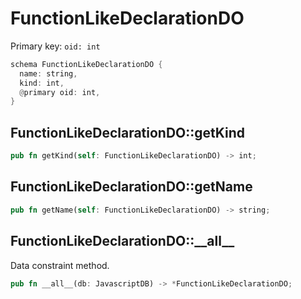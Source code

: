 # FunctionLikeDeclarationDO

Primary key: `oid: int`

```rust
schema FunctionLikeDeclarationDO {
  name: string,
  kind: int,
  @primary oid: int,
}
```
## FunctionLikeDeclarationDO::getKind

```rust
pub fn getKind(self: FunctionLikeDeclarationDO) -> int;
```
## FunctionLikeDeclarationDO::getName

```rust
pub fn getName(self: FunctionLikeDeclarationDO) -> string;
```
## FunctionLikeDeclarationDO::\_\_all\_\_

Data constraint method.

```rust
pub fn __all__(db: JavascriptDB) -> *FunctionLikeDeclarationDO;
```
